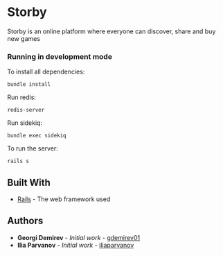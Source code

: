 # Storby

Storby is an online platform where everyone can discover, share and buy new games

### Running in development mode 

To install all dependencies:
```
bundle install
```
Run redis:
```
redis-server
```
Run sidekiq:
```
bundle exec sidekiq
```
To run the  server:
```
rails s
```

## Built With

* [Rails](https://guides.rubyonrails.org/) - The web framework used

## Authors

* **Georgi Demirev** - *Initial work* - [gdemirev01](https://github.com/gdemirev01)
* **Ilia Parvanov** - *Initial work* - [iliaparvanov](https://github.com/iliaparvanov)

